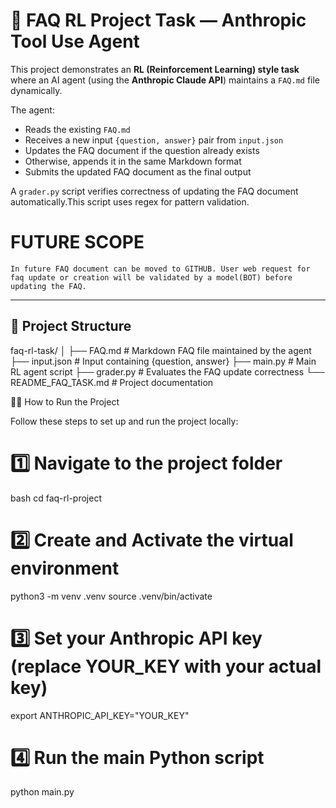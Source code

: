 # 🤖 FAQ RL Project Task — Anthropic Tool Use Agent

This project demonstrates an **RL (Reinforcement Learning) style task** where an AI agent (using the **Anthropic Claude API**) maintains a `FAQ.md` file dynamically.

The agent:
- Reads the existing `FAQ.md`
- Receives a new input `{question, answer}` pair from `input.json`
- Updates the FAQ document if the question already exists
- Otherwise, appends it in the same Markdown format
- Submits the updated FAQ document as the final output

A `grader.py` script verifies correctness of updating the FAQ document automatically.This script uses regex for pattern validation.

# FUTURE SCOPE
    In future FAQ document can be moved to GITHUB. User web request for faq update or creation will be validated by a model(BOT) before updating the FAQ.

---

## 📁 Project Structure

faq-rl-task/
│
├── FAQ.md # Markdown FAQ file maintained by the agent
├── input.json # Input containing {question, answer}
├── main.py # Main RL agent script
├── grader.py # Evaluates the FAQ update correctness
└── README_FAQ_TASK.md # Project documentation

🏃‍♀️ How to Run the Project

Follow these steps to set up and run the project locally:

# 1️⃣ Navigate to the project folder
bash
cd faq-rl-project

# 2️⃣ Create and Activate the virtual environment
python3 -m venv .venv
source .venv/bin/activate

# 3️⃣ Set your Anthropic API key (replace YOUR_KEY with your actual key)
export ANTHROPIC_API_KEY="YOUR_KEY"

# 4️⃣ Run the main Python script
python main.py
